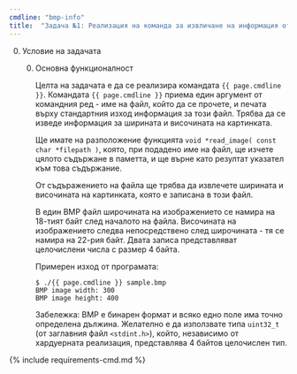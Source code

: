 ```yaml
---
cmdline: "bmp-info"
title:  "Задача №1: Реализация на команда за извличане на информация от файл с формат BMP"
---
```

0. Условие на задачата

   0. Основна функционалност

      Целта на задачата е да се реализира командата `{{ page.cmdline }}`. Командата `{{ page.cmdline }}` приема един аргумент от командния ред - име на файл, който да се прочете, и печата върху стандартния изход информация за този файл. Трябва да се изведе информация за ширината и височината на картинката.

      Ще имате на разположение функцията `void *read_image( const char *filepath )`, която, при подадено име на файл, ще изчете цялото съдържане в паметта, и ще върне като резултат указател към това съдържание.

      От съдъражението на файла ще трябва да извлечете ширината и височината на картинката, която е записана в този файл.

      В един BMP файл широчината на изображението се намира на 18-тият байт след началото на файла. Височината на изображението следва непосредствено след широчината - тя се намира на 22-рия байт. Двата записа представляват целочислени числа с размер 4 байта.

      Примерен изход от програмата:
      ```
      $ ./{{ page.cmdline }} sample.bmp
      BMP image width: 300
      BMP image height: 400
      ```

      Забележка: BMP е бинарен формат и всяко едно поле има точно определена дължина. Желателно е да използвате типа `uint32_t` (от заглавния файл `<stdint.h>`), който, независимо от хардуерната реализация, представлява 4 байтов целочислен тип.

{% include requirements-cmd.md %}
